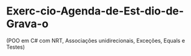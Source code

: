 # Exerc-cio-Agenda-de-Est-dio-de-Grava-o
(POO em C# com NRT, Associações unidirecionais, Exceções, Equals e Testes)
